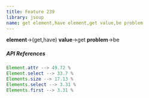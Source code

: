 ```yaml
---
title: Feature 239
library: jsoup
name: get element,have element,get value,be problem
---
```


**element**->(get,have) **value**->get **problem**->be 

##### API References

```java
Element.attr --> 49.72 %
Element.select --> 33.7 %
Elements.size --> 17.13 %
Elements.select --> 3.31 %
Elements.first --> 3.31 %
```
